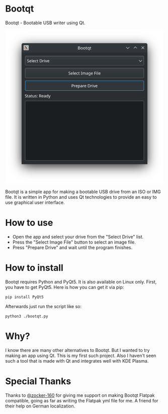# Bootqt
Bootqt - Bootable USB writer using Qt.

![Bootqt](/Screenshot-Bootqt.png?raw=true "Bootqt")

Bootqt is a simple app for making a bootable USB drive from an ISO or IMG file. It is written in Python and uses Qt technologies to provide an easy to use graphical user interface.

# How to use

- Open the app and select your drive from the "Select Drive" list.
- Press the "Select Image File" button to select an image file.
- Press "Prepare Drive" and wait until the program finishes.

# How to install

Bootqt requires Python and PyQt5. It is also available on Linux only. First, you have to get PyQt5. Here is how you can get it via pip:
```
pip install PyQt5
```
Afterwards just run the script like so:
```
python3 ./bootqt.py
```

# Why?

I know there are many other alternatives to Bootqt. But I wanted to try making an app using Qt. This is my first such project. Also I haven't seen such a tool that is made with Qt and integrates well with KDE Plasma.

# Special Thanks

Thanks to [@zocker-160](https://github.com/zocker-160) for giving me support on making Bootqt Flatpak compatible, going as far as writing the Flatpak yml file for me.
A friend for their help on German localization.
